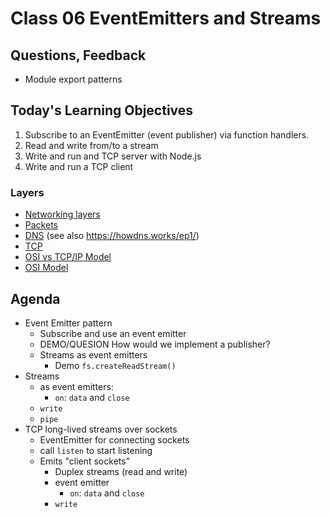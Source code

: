 # Class 06 EventEmitters and Streams

## Questions, Feedback
* Module export patterns

## Today's Learning Objectives

1. Subscribe to an EventEmitter (event publisher) via function handlers.
1. Read and write from/to a stream
1. Write and run and TCP server with Node.js
1. Write and run a TCP client

### Layers
* [Networking layers](https://drawings.jvns.ca/layers/)
* [Packets](https://drawings.jvns.ca/packet/)
* [DNS](https://drawings.jvns.ca/dns/) (see also https://howdns.works/ep1/)
* [TCP](https://drawings.jvns.ca/tcp-1/)
* [OSI vs TCP/IP Model](http://www.tcpipguide.com/free/diagrams/tcpiplayers.png)
* [OSI Model](http://blog.buildingautomationmonthly.com/wp-content/uploads/2013/05/OSI-Model.png)

## Agenda

* Event Emitter pattern
	* Subscribe and use an event emitter
	* DEMO/QUESION How would we implement a publisher?
    * Streams as event emitters
        * Demo `fs.createReadStream()`
* Streams
    * as event emitters:
        * `on`: `data` and `close`
    * `write`
	* `pipe`
* TCP long-lived streams over sockets
	* EventEmitter for connecting sockets
	* call `listen` to start listening
	* Emits "client sockets"
		* Duplex streams (read and write)
		* event emitter
			* `on`: `data` and `close`
		* `write`